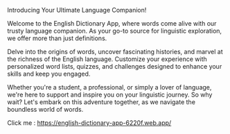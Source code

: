 
Introducing Your Ultimate Language Companion!

Welcome to the English Dictionary App, where words come alive with our trusty language companion. As your go-to source for linguistic exploration, we offer more than just definitions.

Delve into the origins of words, uncover fascinating histories, and marvel at the richness of the English language. Customize your experience with personalized word lists, quizzes, and challenges designed to enhance your skills and keep you engaged.

Whether you're a student, a professional, or simply a lover of language, we're here to support and inspire you on your linguistic journey. So why wait? Let's embark on this adventure together, as we navigate the boundless world of words.

Click me : https://english-dictionary-app-6220f.web.app/
